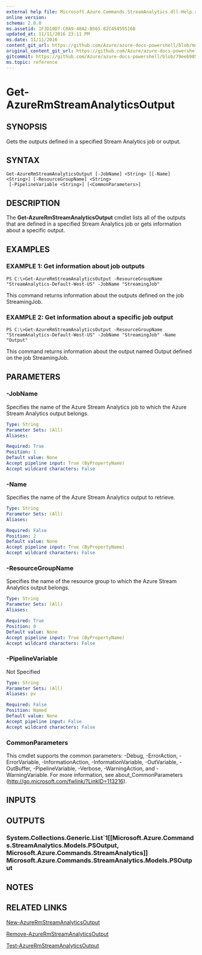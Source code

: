 ```yaml
---
external help file: Microsoft.Azure.Commands.StreamAnalytics.dll-Help.xml
online version:
schema: 2.0.0
ms.assetid: 1F3D10D7-C0A9-48A2-B565-82C45459516B
updated_at: 11/11/2016 23:11 PM
ms.date: 11/11/2016
content_git_url: https://github.com/Azure/azure-docs-powershell/blob/master/azureps-cmdlets-docs/ResourceManager/AzureRM.StreamAnalytics/v2.1.0/Get-AzureRmStreamAnalyticsOutput.md
original_content_git_url: https://github.com/Azure/azure-docs-powershell/blob/master/azureps-cmdlets-docs/ResourceManager/AzureRM.StreamAnalytics/v2.1.0/Get-AzureRmStreamAnalyticsOutput.md
gitcommit: https://github.com/Azure/azure-docs-powershell/blob/79eeb985ea480979357fb4695832a0c3d29a48bf
ms.topic: reference
---
```


# Get-AzureRmStreamAnalyticsOutput

## SYNOPSIS
Gets the outputs defined in a specified Stream Analytics job or output.

## SYNTAX

```
Get-AzureRmStreamAnalyticsOutput [-JobName] <String> [[-Name] <String>] [-ResourceGroupName] <String>
 [-PipelineVariable <String>] [<CommonParameters>]
```

## DESCRIPTION
The **Get-AzureRmStreamAnalyticsOutput** cmdlet lists all of the outputs that are defined in a specified Stream Analytics job or gets information about a specific output.

## EXAMPLES

### EXAMPLE 1: Get information about job outputs
```
PS C:\>Get-AzureRmStreamAnalyticsOutput -ResourceGroupName "StreamAnalytics-Default-West-US" -JobName "StreamingJob"
```

This command returns information about the outputs defined on the job StreamingJob.

### EXAMPLE 2: Get information about a specific job output
```
PS C:\>Get-AzureRmStreamAnalyticsOutput -ResourceGroupName "StreamAnalytics-Default-West-US" -JobName "StreamingJob" -Name "Output"
```

This command returns information about the output named Output defined on the job StreamingJob.

## PARAMETERS

### -JobName
Specifies the name of the Azure Stream Analytics job to which the Azure Stream Analytics output belongs.

```yaml
Type: String
Parameter Sets: (All)
Aliases: 

Required: True
Position: 1
Default value: None
Accept pipeline input: True (ByPropertyName)
Accept wildcard characters: False
```

### -Name
Specifies the name of the Azure Stream Analytics output to retrieve.

```yaml
Type: String
Parameter Sets: (All)
Aliases: 

Required: False
Position: 2
Default value: None
Accept pipeline input: True (ByPropertyName)
Accept wildcard characters: False
```

### -ResourceGroupName
Specifies the name of the resource group to which the Azure Stream Analytics output belongs.

```yaml
Type: String
Parameter Sets: (All)
Aliases: 

Required: True
Position: 0
Default value: None
Accept pipeline input: True (ByPropertyName)
Accept wildcard characters: False
```

### -PipelineVariable
Not Specified

```yaml
Type: String
Parameter Sets: (All)
Aliases: pv

Required: False
Position: Named
Default value: None
Accept pipeline input: False
Accept wildcard characters: False
```

### CommonParameters
This cmdlet supports the common parameters: -Debug, -ErrorAction, -ErrorVariable, -InformationAction, -InformationVariable, -OutVariable, -OutBuffer, -PipelineVariable, -Verbose, -WarningAction, and -WarningVariable. For more information, see about_CommonParameters (http://go.microsoft.com/fwlink/?LinkID=113216).

## INPUTS

## OUTPUTS

### System.Collections.Generic.List`1[[Microsoft.Azure.Commands.StreamAnalytics.Models.PSOutput, Microsoft.Azure.Commands.StreamAnalytics]]            Microsoft.Azure.Commands.StreamAnalytics.Models.PSOutput

## NOTES

## RELATED LINKS

[New-AzureRmStreamAnalyticsOutput](./New-AzureRmStreamAnalyticsOutput.md)

[Remove-AzureRmStreamAnalyticsOutput](./Remove-AzureRmStreamAnalyticsOutput.md)

[Test-AzureRmStreamAnalyticsOutput](./Test-AzureRmStreamAnalyticsOutput.md)


